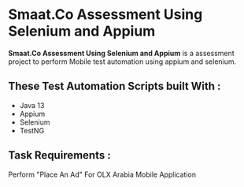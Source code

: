 # Smaat.Co Assessment Using Selenium and Appium
**Smaat.Co Assessment Using Selenium and Appium** is a assessment project to perform Mobile test automation using appium and selenium.

## These Test Automation Scripts built With : 
* Java 13
* Appium
* Selenium 
* TestNG

## Task Requirements : 
Perform "Place An Ad" For OLX Arabia Mobile Application

